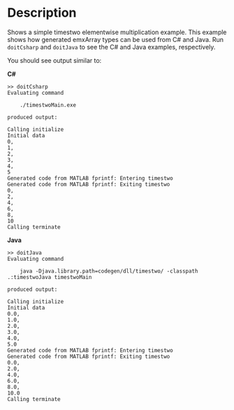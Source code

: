 # Description
Shows a simple timestwo elementwise multiplication example. This
example shows how generated emxArray types can be used from C# and
Java. Run `doitCsharp` and `doitJava` to see the C# and Java examples,
respectively.

You should see output similar to:

**C#**
```
>> doitCsharp
Evaluating command

    ./timestwoMain.exe

produced output:

Calling initialize
Initial data
0,
1,
2,
3,
4,
5
Generated code from MATLAB fprintf: Entering timestwo
Generated code from MATLAB fprintf: Exiting timestwo
0,
2,
4,
6,
8,
10
Calling terminate
```

**Java**
```
>> doitJava
Evaluating command

    java -Djava.library.path=codegen/dll/timestwo/ -classpath .:timestwoJava timestwoMain

produced output:

Calling initialize
Initial data
0.0,
1.0,
2.0,
3.0,
4.0,
5.0
Generated code from MATLAB fprintf: Entering timestwo
Generated code from MATLAB fprintf: Exiting timestwo
0.0,
2.0,
4.0,
6.0,
8.0,
10.0
Calling terminate
```
